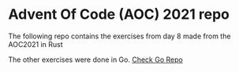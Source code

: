 # Advent Of Code (AOC) 2021 repo
The following repo contains the exercises from day 8 made from the AOC2021 in Rust

The other exercises were done in Go. [Check Go Repo](https://github.com/camiloaromero23/aoc2021)
